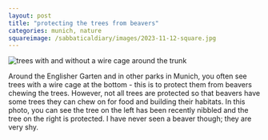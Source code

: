 ```yaml
---
layout: post
title: "protecting the trees from beavers"
categories: munich, nature
squareimage: /sabbaticaldiary/images/2023-11-12-square.jpg
---
```

<img src="/sabbaticaldiary/images/2023-11-12.jpg" alt="trees with and without a wire cage around the trunk" class="center">

Around the Englisher Garten and in other parks in Munich, you often see trees with a wire cage at the bottom - this is to protect them from beavers chewing the trees. However, not all trees are protected so that beavers have some trees they can chew on for food and building their habitats. In this photo, you can see the tree on the left has been recently nibbled and the tree on the right is protected. I have never seen a beaver though; they are very shy.